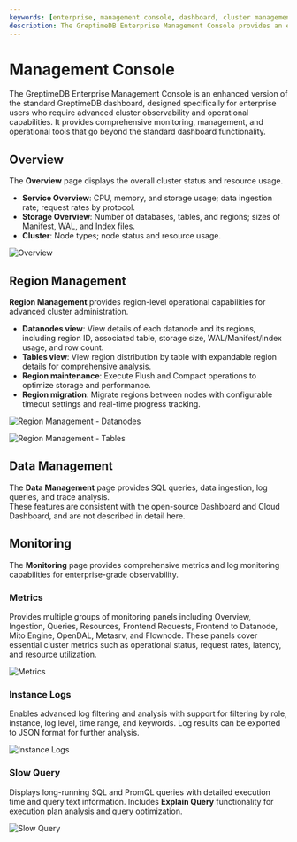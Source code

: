 ```yaml
---
keywords: [enterprise, management console, dashboard, cluster management, monitoring, observability, UI]
description: The GreptimeDB Enterprise Management Console provides an enhanced dashboard interface with advanced cluster management, monitoring, and operational capabilities for enterprise users.
---
```


# Management Console

The GreptimeDB Enterprise Management Console is an enhanced version of the standard GreptimeDB dashboard, designed specifically for enterprise users who require advanced cluster observability and operational capabilities. It provides comprehensive monitoring, management, and operational tools that go beyond the standard dashboard functionality.


## Overview

The **Overview** page displays the overall cluster status and resource usage.

- **Service Overview**: CPU, memory, and storage usage; data ingestion rate; request rates by protocol.
- **Storage Overview**: Number of databases, tables, and regions; sizes of Manifest, WAL, and Index files.
- **Cluster**: Node types; node status and resource usage.

![Overview](/enterprise-console-overview.png)

## Region Management

**Region Management** provides region-level operational capabilities for advanced cluster administration.

- **Datanodes view**: View details of each datanode and its regions, including region ID, associated table, storage size, WAL/Manifest/Index usage, and row count.
- **Tables view**: View region distribution by table with expandable region details for comprehensive analysis.
- **Region maintenance**: Execute Flush and Compact operations to optimize storage and performance.
- **Region migration**: Migrate regions between nodes with configurable timeout settings and real-time progress tracking.

![Region Management - Datanodes](/enterprise-console-region-datanodes.png)

![Region Management - Tables](/enterprise-console-region-tables.png)

## Data Management

The **Data Management** page provides SQL queries, data ingestion, log queries, and trace analysis.  
These features are consistent with the open-source Dashboard and Cloud Dashboard, and are not described in detail here.

## Monitoring

The **Monitoring** page provides comprehensive metrics and log monitoring capabilities for enterprise-grade observability.

### Metrics

Provides multiple groups of monitoring panels including Overview, Ingestion, Queries, Resources, Frontend Requests, Frontend to Datanode, Mito Engine, OpenDAL, Metasrv, and Flownode. These panels cover essential cluster metrics such as operational status, request rates, latency, and resource utilization.

![Metrics](/enterprise-console-monitor-metrics.png)

### Instance Logs

Enables advanced log filtering and analysis with support for filtering by role, instance, log level, time range, and keywords. Log results can be exported to JSON format for further analysis.

![Instance Logs](/enterprise-console-instance-logs.png)

### Slow Query

Displays long-running SQL and PromQL queries with detailed execution time and query text information. Includes **Explain Query** functionality for execution plan analysis and query optimization.

![Slow Query](/enterprise-console-slow-query.png)
